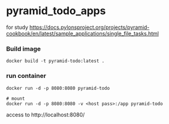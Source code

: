 # pyramid_todo_apps
for study
https://docs.pylonsproject.org/projects/pyramid-cookbook/en/latest/sample_applications/single_file_tasks.html

### Build image
```
docker build -t pyramid-todo:latest .
```

### run container
```
docker run -d -p 8080:8080 pyramid-todo

# mount
docker run -d -p 8080:8080 -v <host pass>:/app pyramid-todo
```

access to http://localhost:8080/